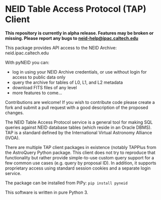 NEID Table Access Protocol (TAP) Client
======================================

**This repository is currently in alpha release. Features may be broken or missing. Please report any bugs to neid-help@ipac.caltech.edu**

This package provides API access to the NEID Archive: neid.ipac.caltech.edu

With pyNEID you can:
  - log in using your NEID Archive credentials, or use without login for access to public data only
  - query the archive for tables of L0, L1, and L2 metadata
  - download FITS files of any level
  - more features to come...

Contributions are welcome! If you wish to contribute code please create a fork and submit a pull request with a good description of the proposed changes.

The NEID Table Access Protocol service is a general tool for making 
SQL queries against NEID database tables (which reside in an Oracle
DBMS).  TAP is a standard defined by the International Virtual 
Astronomy Alliance (IVOA).

There are multiple TAP client packages in existence (notably TAPPlus
from the AstroQuery Python package.  This client does not try to 
reproduce that functionality but rather provide simple-to-use custom
query support for a few common use cases (e.g. query by proposal ID).
In addition, it supports proprietary access using standard session
cookies and a separate login service.

The package can be installed from PiPy: `pip install pyneid`

This software is written in pure Python 3.
